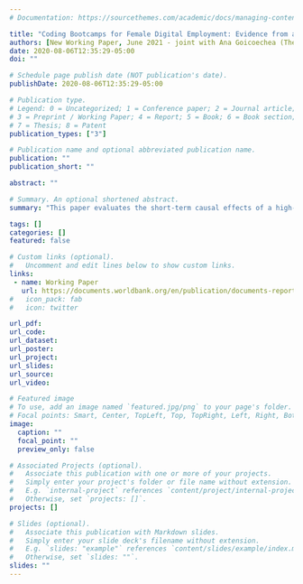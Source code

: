 ```yaml
---
# Documentation: https://sourcethemes.com/academic/docs/managing-content/

title: "Coding Bootcamps for Female Digital Employment: Evidence from an RCT in Argentina and Colombia"
authors: [New Working Paper, June 2021 - joint with Ana Goicoechea (The World Bank) and Mushfiq Mobaraq (Yale)]
date: 2020-08-06T12:35:29-05:00
doi: ""

# Schedule page publish date (NOT publication's date).
publishDate: 2020-08-06T12:35:29-05:00

# Publication type.
# Legend: 0 = Uncategorized; 1 = Conference paper; 2 = Journal article;
# 3 = Preprint / Working Paper; 4 = Report; 5 = Book; 6 = Book section;
# 7 = Thesis; 8 = Patent
publication_types: ["3"]

# Publication name and optional abbreviated publication name.
publication: ""
publication_short: ""

abstract: ""

# Summary. An optional shortened abstract.
summary: "This paper evaluates the short-term causal effects of a high-quality, intensive, part-time computer coding bootcamp for women on skill acquisition and employment outcomes. Spots were offered in an oversubscribed coding course to a random subset of applicants in Buenos Aires, Argentina, and Bogota, Colombia. The applicants who were chosen received a scholarship that covered most of the tuition costs of the course. Follow-up data collected shortly after the bootcamp ended indicate that the program increased participants' coding skills, as well as their probability of finding a job in technology. Compared with other jobs, technology jobs are more likely to offer flexible hours and work-from-home arrangements, and generate higher job satisfaction. These results are interpreted as an improvement in overall job quality. Moreover, the paper compares the employment situation of the sample before and during the first months of the COVID-19 outbreak. The evidence indicates that the program increased participants' resilience to a downturn in the labor market."

tags: []
categories: []
featured: false

# Custom links (optional).
#   Uncomment and edit lines below to show custom links.
links:
 - name: Working Paper
   url: https://documents.worldbank.org/en/publication/documents-reports/documentdetail/670761624977598623/coding-bootcamps-for-female-digital-employment-evidence-from-an-rct-in-argentina-and-colombia
#   icon_pack: fab
#   icon: twitter

url_pdf:
url_code:
url_dataset:
url_poster:
url_project:
url_slides:
url_source:
url_video:

# Featured image
# To use, add an image named `featured.jpg/png` to your page's folder. 
# Focal points: Smart, Center, TopLeft, Top, TopRight, Left, Right, BottomLeft, Bottom, BottomRight.
image:
  caption: ""
  focal_point: ""
  preview_only: false

# Associated Projects (optional).
#   Associate this publication with one or more of your projects.
#   Simply enter your project's folder or file name without extension.
#   E.g. `internal-project` references `content/project/internal-project/index.md`.
#   Otherwise, set `projects: []`.
projects: []

# Slides (optional).
#   Associate this publication with Markdown slides.
#   Simply enter your slide deck's filename without extension.
#   E.g. `slides: "example"` references `content/slides/example/index.md`.
#   Otherwise, set `slides: ""`.
slides: ""
---
```


